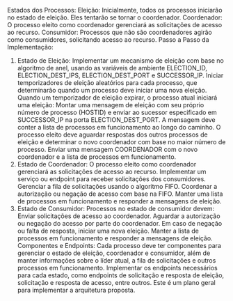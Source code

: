 Estados dos Processos:
Eleição: Inicialmente, todos os processos iniciarão no estado de eleição. Eles tentarão se tornar o coordenador.
Coordenador: O processo eleito como coordenador gerenciará as solicitações de acesso ao recurso.
Consumidor: Processos que não são coordenadores agirão como consumidores, solicitando acesso ao recurso.
Passo a Passo da Implementação:
1. Estado de Eleição:
Implementar um mecanismo de eleição com base no algoritmo de anel, usando as variáveis de ambiente ELECTION_ID, ELECTION_DEST_IPS, ELECTION_DEST_PORT e SUCCESSOR_IP.
Iniciar temporizadores de eleição aleatórios para cada processo, que determinarão quando um processo deve iniciar uma nova eleição.
Quando um temporizador de eleição expirar, o processo atual iniciará uma eleição:
Montar uma mensagem de eleição com seu próprio número de processo (HOSTID) e enviar ao sucessor especificado em SUCCESSOR_IP na porta ELECTION_DEST_PORT.
A mensagem deve conter a lista de processos em funcionamento ao longo do caminho.
O processo eleito deve aguardar respostas dos outros processos de eleição e determinar o novo coordenador com base no maior número de processo.
Enviar uma mensagem COORDENADOR com o novo coordenador e a lista de processos em funcionamento.
2. Estado de Coordenador:
O processo eleito como coordenador gerenciará as solicitações de acesso ao recurso.
Implementar um serviço ou endpoint para receber solicitações dos consumidores.
Gerenciar a fila de solicitações usando o algoritmo FIFO.
Coordenar a autorização ou negação de acesso com base na FIFO.
Manter uma lista de processos em funcionamento e responder a mensagens de eleição.
3. Estado de Consumidor:
Processos no estado de consumidor devem:
Enviar solicitações de acesso ao coordenador.
Aguardar a autorização ou negação do acesso por parte do coordenador.
Em caso de negação ou falta de resposta, iniciar uma nova eleição.
Manter a lista de processos em funcionamento e responder a mensagens de eleição.
Componentes e Endpoints:
Cada processo deve ter componentes para gerenciar o estado de eleição, coordenador e consumidor, além de manter informações sobre o líder atual, a fila de solicitações e outros processos em funcionamento.
Implementar os endpoints necessários para cada estado, como endpoints de solicitação e resposta de eleição, solicitação e resposta de acesso, entre outros.
Este é um plano geral para implementar a arquitetura proposta.